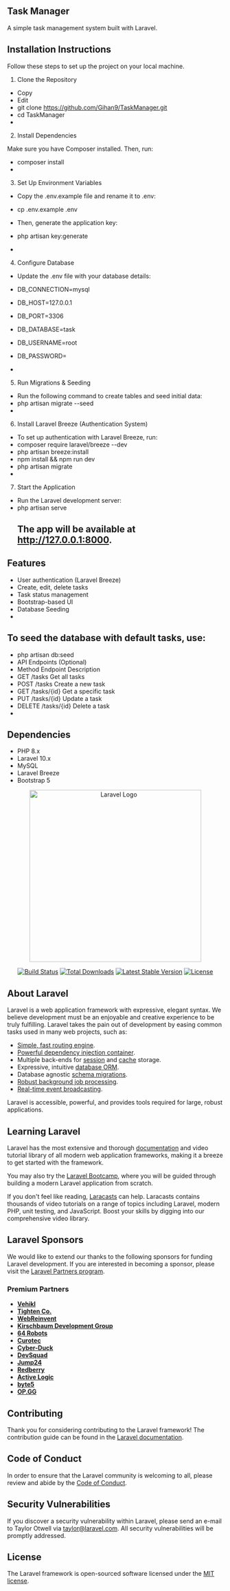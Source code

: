 ## Task Manager
A simple task management system built with Laravel.

## Installation Instructions

Follow these steps to set up the project on your local machine.

1. Clone the Repository

- Copy
- Edit
- git clone https://github.com/Gihan9/TaskManager.git
- cd TaskManager
- 
2. Install Dependencies
  
Make sure you have Composer installed. Then, run:
- composer install
- 
3. Set Up Environment Variables
  
- Copy the .env.example file and rename it to .env:

- cp .env.example .env
- Then, generate the application key:
- php artisan key:generate
- 
4. Configure Database
  
- Update the .env file with your database details:

- DB_CONNECTION=mysql
- DB_HOST=127.0.0.1
- DB_PORT=3306
- DB_DATABASE=task
- DB_USERNAME=root
- DB_PASSWORD=
- 
5. Run Migrations & Seeding
  
- Run the following command to create tables and seed initial data:
- php artisan migrate --seed
- 
6. Install Laravel Breeze (Authentication System)
  
- To set up authentication with Laravel Breeze, run:
- composer require laravel/breeze --dev
- php artisan breeze:install
- npm install && npm run dev
- php artisan migrate
- 
7. Start the Application
  
- Run the Laravel development server:
- php artisan serve
  ## The app will be available at http://127.0.0.1:8000.

## Features
- User authentication (Laravel Breeze)
- Create, edit, delete tasks
- Task status management
- Bootstrap-based UI
- Database Seeding
- 
## To seed the database with default tasks, use:

- php artisan db:seed
- API Endpoints (Optional)
- Method	Endpoint	Description
- GET	/tasks	Get all tasks
- POST	/tasks	Create a new task
- GET	/tasks/{id}	Get a specific task
- PUT	/tasks/{id}	Update a task
- DELETE	/tasks/{id}	Delete a task
- 
## Dependencies
- PHP 8.x
- Laravel 10.x
- MySQL
- Laravel Breeze
- Bootstrap 5



<p align="center"><a href="https://laravel.com" target="_blank"><img src="https://raw.githubusercontent.com/laravel/art/master/logo-lockup/5%20SVG/2%20CMYK/1%20Full%20Color/laravel-logolockup-cmyk-red.svg" width="400" alt="Laravel Logo"></a></p>

<p align="center">
<a href="https://github.com/laravel/framework/actions"><img src="https://github.com/laravel/framework/workflows/tests/badge.svg" alt="Build Status"></a>
<a href="https://packagist.org/packages/laravel/framework"><img src="https://img.shields.io/packagist/dt/laravel/framework" alt="Total Downloads"></a>
<a href="https://packagist.org/packages/laravel/framework"><img src="https://img.shields.io/packagist/v/laravel/framework" alt="Latest Stable Version"></a>
<a href="https://packagist.org/packages/laravel/framework"><img src="https://img.shields.io/packagist/l/laravel/framework" alt="License"></a>
</p>

## About Laravel

Laravel is a web application framework with expressive, elegant syntax. We believe development must be an enjoyable and creative experience to be truly fulfilling. Laravel takes the pain out of development by easing common tasks used in many web projects, such as:

- [Simple, fast routing engine](https://laravel.com/docs/routing).
- [Powerful dependency injection container](https://laravel.com/docs/container).
- Multiple back-ends for [session](https://laravel.com/docs/session) and [cache](https://laravel.com/docs/cache) storage.
- Expressive, intuitive [database ORM](https://laravel.com/docs/eloquent).
- Database agnostic [schema migrations](https://laravel.com/docs/migrations).
- [Robust background job processing](https://laravel.com/docs/queues).
- [Real-time event broadcasting](https://laravel.com/docs/broadcasting).

Laravel is accessible, powerful, and provides tools required for large, robust applications.

## Learning Laravel

Laravel has the most extensive and thorough [documentation](https://laravel.com/docs) and video tutorial library of all modern web application frameworks, making it a breeze to get started with the framework.

You may also try the [Laravel Bootcamp](https://bootcamp.laravel.com), where you will be guided through building a modern Laravel application from scratch.

If you don't feel like reading, [Laracasts](https://laracasts.com) can help. Laracasts contains thousands of video tutorials on a range of topics including Laravel, modern PHP, unit testing, and JavaScript. Boost your skills by digging into our comprehensive video library.

## Laravel Sponsors

We would like to extend our thanks to the following sponsors for funding Laravel development. If you are interested in becoming a sponsor, please visit the [Laravel Partners program](https://partners.laravel.com).

### Premium Partners

- **[Vehikl](https://vehikl.com/)**
- **[Tighten Co.](https://tighten.co)**
- **[WebReinvent](https://webreinvent.com/)**
- **[Kirschbaum Development Group](https://kirschbaumdevelopment.com)**
- **[64 Robots](https://64robots.com)**
- **[Curotec](https://www.curotec.com/services/technologies/laravel/)**
- **[Cyber-Duck](https://cyber-duck.co.uk)**
- **[DevSquad](https://devsquad.com/hire-laravel-developers)**
- **[Jump24](https://jump24.co.uk)**
- **[Redberry](https://redberry.international/laravel/)**
- **[Active Logic](https://activelogic.com)**
- **[byte5](https://byte5.de)**
- **[OP.GG](https://op.gg)**

## Contributing

Thank you for considering contributing to the Laravel framework! The contribution guide can be found in the [Laravel documentation](https://laravel.com/docs/contributions).

## Code of Conduct

In order to ensure that the Laravel community is welcoming to all, please review and abide by the [Code of Conduct](https://laravel.com/docs/contributions#code-of-conduct).

## Security Vulnerabilities

If you discover a security vulnerability within Laravel, please send an e-mail to Taylor Otwell via [taylor@laravel.com](mailto:taylor@laravel.com). All security vulnerabilities will be promptly addressed.

## License

The Laravel framework is open-sourced software licensed under the [MIT license](https://opensource.org/licenses/MIT).
